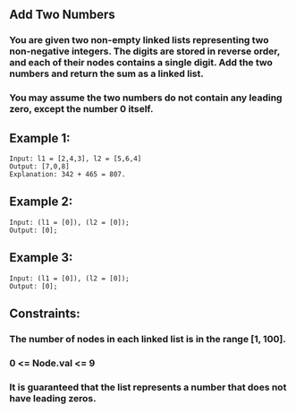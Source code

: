 ## Add Two Numbers

### You are given two non-empty linked lists representing two non-negative integers. The digits are stored in reverse order, and each of their nodes contains a single digit. Add the two numbers and return the sum as a linked list.

### You may assume the two numbers do not contain any leading zero, except the number 0 itself.

## Example 1:

```node
Input: l1 = [2,4,3], l2 = [5,6,4]
Output: [7,0,8]
Explanation: 342 + 465 = 807.
```

## Example 2:

```node
Input: (l1 = [0]), (l2 = [0]);
Output: [0];
```

## Example 3:

```node
Input: (l1 = [0]), (l2 = [0]);
Output: [0];
```

## Constraints:

### The number of nodes in each linked list is in the range [1, 100].

### 0 <= Node.val <= 9

### It is guaranteed that the list represents a number that does not have leading zeros.
